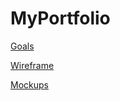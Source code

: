 # MyPortfolio

[Goals]( https://docs.google.com/document/d/1T-pIxLl5izDTkldDRI0vFLHPLi4fnd-sCgzFn9XBmF0/edit?tab=t.0#heading=h.jp0e5div5nxs)

[Wireframe](https://drive.google.com/file/d/1CKuZK_YttZ0UcW7FTofBwu2gO_izv-w4/view?usp=sharing)

[Mockups](https://www.figma.com/design/atPN9FJkG4poUdSC0BNRiH/My-Portfolio-New?node-id=1-773&t=rKr8VVkIX598dZtp-1) 




